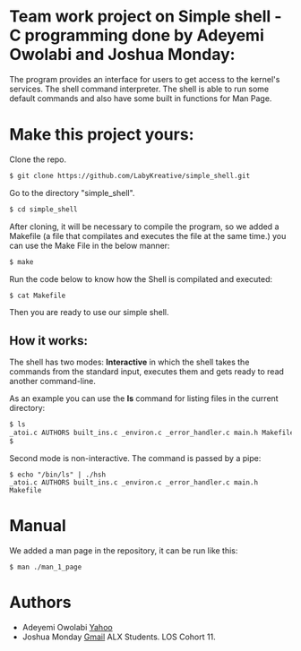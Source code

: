 # Team work project on Simple shell - C programming done by Adeyemi Owolabi and Joshua Monday:

The program provides an interface for users to get access to the kernel's services. The shell command interpreter. The shell is able to run some default commands and also have some built in functions for Man Page.

# Make this project yours:

Clone the repo.
```sh
$ git clone https://github.com/LabyKreative/simple_shell.git
```
Go to the directory "simple_shell".
```sh
$ cd simple_shell 
```
After cloning, it will be necessary to compile the program, so we added a Makefile (a file that compilates and executes the file at the same time.) you can use the Make File in the below manner:
```sh
$ make 
```
Run the code below to know how the Shell is compilated and executed: 
```sh
$ cat Makefile
```
Then you are ready to use our simple shell.

##  How it works:

The shell has two modes: **Interactive** in which the shell takes the commands from the standard input, executes them and gets ready to read another command-line.

As an example you can use the <b>ls</b> command for listing files in the current directory:

```sh
$ ls
_atoi.c AUTHORS built_ins.c _environ.c _error_handler.c main.h Makefile
$ 
```
Second mode is non-interactive. The command is passed by a pipe:
```
$ echo "/bin/ls" | ./hsh
_atoi.c AUTHORS built_ins.c _environ.c _error_handler.c main.h Makefile
```

# Manual
We added a man page in the repository, it can be run like this:
```
$ man ./man_1_page
```

# Authors
* Adeyemi Owolabi [Yahoo](labykreative@yahoo.com)
* Joshua Monday [Gmail](bumiche@gmail.com)
	ALX Students. LOS Cohort 11.

